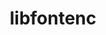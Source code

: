 ---
title: "libfontenc"
layout: cache
categories: [package, develop]
meta: {"compilers": ["gcc@10.5.0", "gcc@11.1.0", "gcc@11.4.0", "gcc@13.3.0", "intel-oneapi-compilers@2025.1.0"], "num_specs": 20, "num_specs_by_stack": {"data-vis-sdk": 4, "developer-tools-aarch64-linux-gnu": 4, "developer-tools-x86_64_v3-linux-gnu": 4, "e4s": 4, "e4s-oneapi": 4, "hep": 4, "root": 20}, "oss": ["centos7", "rhel8", "ubuntu20.04", "ubuntu22.04"], "platforms": ["linux"], "stacks": ["data-vis-sdk", "developer-tools-aarch64-linux-gnu", "developer-tools-x86_64_v3-linux-gnu", "e4s", "e4s-oneapi", "hep", "root"], "targets": ["aarch64", "x86_64_v3"], "versions": ["1.1.8"]}
spec_details: [{"compiler": "gcc@11.4.0", "hash": "467p2lx7ih35rbvwe37pp6o6tll7rsib", "os": "ubuntu22.04", "platform": "linux", "size": "-", "stacks": ["e4s", "hep", "root"], "target": "x86_64_v3", "variants": ["build_system=autotools"], "versions": ["1.1.8"]}, {"compiler": "gcc@10.5.0", "hash": "4xrr42a34tpaptqxsts3uqowhym55s46", "os": "centos7", "platform": "linux", "size": "-", "stacks": ["developer-tools-x86_64_v3-linux-gnu", "root"], "target": "x86_64_v3", "variants": ["build_system=autotools"], "versions": ["1.1.8"]}, {"compiler": "intel-oneapi-compilers@2025.1.0", "hash": "63fvxpo3gabhqag3qutbkkvmntv76zqu", "os": "ubuntu22.04", "platform": "linux", "size": "-", "stacks": ["e4s-oneapi", "root"], "target": "x86_64_v3", "variants": ["build_system=autotools"], "versions": ["1.1.8"]}, {"compiler": "gcc@10.5.0", "hash": "bfwrvcqjxg3w2gwm24vcnuux7hf7gllc", "os": "centos7", "platform": "linux", "size": "-", "stacks": ["developer-tools-x86_64_v3-linux-gnu", "root"], "target": "x86_64_v3", "variants": ["build_system=autotools"], "versions": ["1.1.8"]}, {"compiler": "gcc@11.1.0", "hash": "ccfrgqnugclwqxi624nvbyporljycmdv", "os": "ubuntu20.04", "platform": "linux", "size": "-", "stacks": ["data-vis-sdk", "root"], "target": "x86_64_v3", "variants": ["build_system=autotools"], "versions": ["1.1.8"]}, {"compiler": "intel-oneapi-compilers@2025.1.0", "hash": "cse3z5d7ap76gaw7khfk36i5tjv6qm3z", "os": "ubuntu22.04", "platform": "linux", "size": "-", "stacks": ["e4s-oneapi", "root"], "target": "x86_64_v3", "variants": ["build_system=autotools"], "versions": ["1.1.8"]}, {"compiler": "gcc@13.3.0", "hash": "e7y7nccahii4ohg3vjw6yz53p624gy54", "os": "rhel8", "platform": "linux", "size": "-", "stacks": ["developer-tools-aarch64-linux-gnu", "root"], "target": "aarch64", "variants": ["build_system=autotools"], "versions": ["1.1.8"]}, {"compiler": "intel-oneapi-compilers@2025.1.0", "hash": "ferqsmngizovsmfkrll62oefyyqvumos", "os": "ubuntu22.04", "platform": "linux", "size": "-", "stacks": ["e4s-oneapi", "root"], "target": "x86_64_v3", "variants": ["build_system=autotools"], "versions": ["1.1.8"]}, {"compiler": "gcc@11.1.0", "hash": "iwg22m7r5foteybbb2u4n2tkbjnmsuba", "os": "ubuntu20.04", "platform": "linux", "size": "-", "stacks": ["data-vis-sdk", "root"], "target": "x86_64_v3", "variants": ["build_system=autotools"], "versions": ["1.1.8"]}, {"compiler": "gcc@10.5.0", "hash": "jtxou2jtmrnylegtjpx44ekvq2pzkwbd", "os": "centos7", "platform": "linux", "size": "-", "stacks": ["developer-tools-x86_64_v3-linux-gnu", "root"], "target": "x86_64_v3", "variants": ["build_system=autotools"], "versions": ["1.1.8"]}, {"compiler": "gcc@11.1.0", "hash": "mtiovda64c4intrs6bxevym5a26f6zid", "os": "ubuntu20.04", "platform": "linux", "size": "-", "stacks": ["data-vis-sdk", "root"], "target": "x86_64_v3", "variants": ["build_system=autotools"], "versions": ["1.1.8"]}, {"compiler": "gcc@11.4.0", "hash": "om7nwvrovd4hna6c3cesmenzcgisjcql", "os": "ubuntu22.04", "platform": "linux", "size": "-", "stacks": ["e4s", "hep", "root"], "target": "x86_64_v3", "variants": ["build_system=autotools"], "versions": ["1.1.8"]}, {"compiler": "gcc@13.3.0", "hash": "pohcaemecv2lcj2h4lorgjsfxi6hvuma", "os": "rhel8", "platform": "linux", "size": "-", "stacks": ["developer-tools-aarch64-linux-gnu", "root"], "target": "aarch64", "variants": ["build_system=autotools"], "versions": ["1.1.8"]}, {"compiler": "gcc@11.4.0", "hash": "qddmwuffbwoxuv7b2rm57bhdxkv5fvbq", "os": "ubuntu22.04", "platform": "linux", "size": "-", "stacks": ["e4s", "hep", "root"], "target": "x86_64_v3", "variants": ["build_system=autotools"], "versions": ["1.1.8"]}, {"compiler": "gcc@13.3.0", "hash": "rcjvkcqs2xgvexamkmgx6d7trs4fse5p", "os": "rhel8", "platform": "linux", "size": "-", "stacks": ["developer-tools-aarch64-linux-gnu", "root"], "target": "aarch64", "variants": ["build_system=autotools"], "versions": ["1.1.8"]}, {"compiler": "gcc@11.4.0", "hash": "tihp5e57bd2simrvmcjb56adrapnchfo", "os": "ubuntu22.04", "platform": "linux", "size": "-", "stacks": ["e4s", "hep", "root"], "target": "x86_64_v3", "variants": ["build_system=autotools"], "versions": ["1.1.8"]}, {"compiler": "gcc@13.3.0", "hash": "ypn35b5np3qwihqnl2jizq4wfn35ngfw", "os": "rhel8", "platform": "linux", "size": "-", "stacks": ["developer-tools-aarch64-linux-gnu", "root"], "target": "aarch64", "variants": ["build_system=autotools"], "versions": ["1.1.8"]}, {"compiler": "intel-oneapi-compilers@2025.1.0", "hash": "ywzcors3jtgiirxkbzp4v5x3wdmsjvay", "os": "ubuntu22.04", "platform": "linux", "size": "-", "stacks": ["e4s-oneapi", "root"], "target": "x86_64_v3", "variants": ["build_system=autotools"], "versions": ["1.1.8"]}, {"compiler": "gcc@10.5.0", "hash": "yylyabdx7b7bzhjrpha2a5zmm663hj6s", "os": "centos7", "platform": "linux", "size": "-", "stacks": ["developer-tools-x86_64_v3-linux-gnu", "root"], "target": "x86_64_v3", "variants": ["build_system=autotools"], "versions": ["1.1.8"]}, {"compiler": "gcc@11.1.0", "hash": "zhec4kd2oxevvtdp5jox5yqq4m56v3q2", "os": "ubuntu20.04", "platform": "linux", "size": "-", "stacks": ["data-vis-sdk", "root"], "target": "x86_64_v3", "variants": ["build_system=autotools"], "versions": ["1.1.8"]}]
---